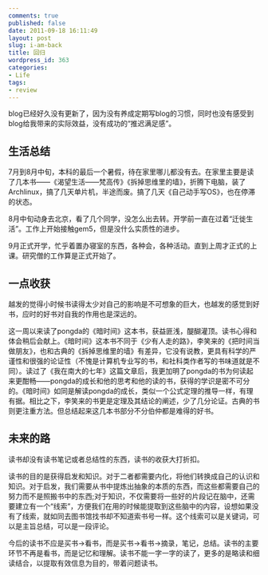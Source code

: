 ```yaml
---
comments: true
published: false
date: 2011-09-18 16:11:49
layout: post
slug: i-am-back
title: 回归
wordpress_id: 363
categories:
- Life
tags:
- review
---
```


blog已经好久没有更新了，因为没有养成定期写blog的习惯，同时也没有感受到blog给我带来的实际效益，没有成功的“推迟满足感”。


## 生活总结


7月到8月中旬，本科的最后一个暑假，待在家里哪儿都没有去。在家里主要是读了几本书——《渴望生活——梵高传》《拆掉思维里的墙》，折腾下电脑，装了Archlinux，搞了几天单片机，半途而废。搞了几天《自己动手写OS》，也在停滞的状态。

8月中旬动身去北京，看了几个同学，没怎么出去转。开学前一直在过着“迁徙生活”。工作上开始接触gem5，但是没什么实质性的进步。

9月正式开学，忙乎着置办寝室的东西，各种会，各种活动。直到上周才正式的上课。研究僧的工作算是正式开始了。


## 一点收获


越发的觉得小时候书读得太少对自己的影响是不可想象的巨大，也越发的感觉到好书，应时的好书对自我的作用也是深远的。

这一周以来读了pongda的《暗时间》这本书，获益匪浅，醍醐灌顶。读书心得和体会稍后会献上。《暗时间》这本书不同于《少有人走的路》，李笑来的《把时间当做朋友》，也和古典的《拆掉思维里的墙》有差异，它没有说教，更具有科学的严谨性和很强的论证性（不愧是计算机专业写的书，和社科类作者写的书味道就是不同）。读过了《我在南大的七年》这篇文章后，我更加明了pongda的书为何读起来更酣畅——pongda的成长和他的思考和他的读的书，获得的学识是密不可分的。《暗时间》如同是解读pongda的成长，类似一个公式定理的推导一样，有理有据。相比之下，李笑来的书更是定理及其结论的阐述，少了几分论证。古典的书则更注重方法。但总结起来这几本书部分不分伯仲都是难得的好书。


## 未来的路


读书却没有读书笔记或者总结性的东西，读书的收获大打折扣。

读书的目的是获得启发和知识。对于二者都需要内化，将他们转换成自己的认识和知识。对于启发，我们需要从书中提炼出抽象的本质的东西，而这些都需要自己的努力而不是照搬书中的东西;对于知识，不仅需要将一些好的片段记在脑中，还需要建立有一个“线索”，方便我们在用的时候能提取到这些脑中的内容，设想如果没有了线索，就如同去图书馆找书却不知道索书号一样。这个线索可以是关键词，可以是主旨总结，可以是一段评论。

今后的读书不应是买书->看书，而是买书->看书->摘录，笔记，总结。读书的主要环节不再是看书，而是记忆和理解。读书不能一字一字的读了，更多的是略读和细读结合，以提取有效信息为目的，带着问题读书。
